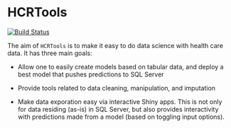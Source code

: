 # HCRTools

[![Build Status](https://travis-ci.com/HealthCatalystSLC/HCRTools.svg?token=GcLDmxqBxykNkCM4zaMX&branch=master)](https://travis-ci.com/HealthCatalystSLC/HCRTools)


The aim of `HCRTools` is to make it easy to do data science with health care 
data. It has three main goals:

-  Allow one to easily create models based on tabular data, and deploy a best
model that pushes predictions to SQL Server

-  Provide tools related to data cleaning, manipulation, and imputation

-  Make data exporation easy via interactive Shiny apps. This is not only for 
data residing (as-is) in SQL Server, but also provides interactivity
with predictions made from a model (based on toggling input options).
